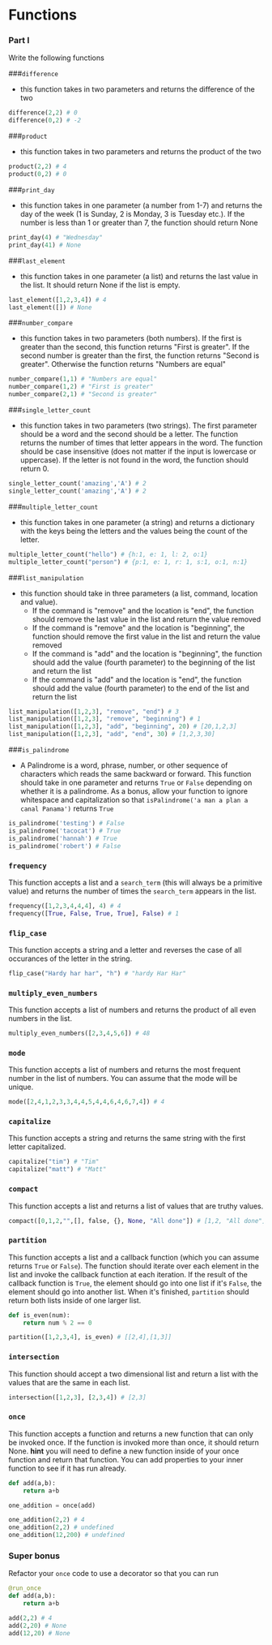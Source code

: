 # Functions

### Part I 

Write the following functions

###`difference` 

- this function takes in two parameters and returns the difference of the two

```py
difference(2,2) # 0
difference(0,2) # -2
```

###`product` 

- this function takes in two parameters and returns the product of the two

```py
product(2,2) # 4
product(0,2) # 0
```

###`print_day` 

- this function takes in one parameter (a number from 1-7) and returns the day of the week (1 is Sunday, 2 is Monday, 3 is Tuesday etc.). If the number is less than 1 or greater than 7, the function should return None

```py
print_day(4) # "Wednesday"
print_day(41) # None
```

###`last_element` 

- this function takes in one parameter (a list) and returns the last value in the list. It should return None if the list is empty.

```py
last_element([1,2,3,4]) # 4
last_element([]) # None
```

###`number_compare` 

- this function takes in two parameters (both numbers). If the first is greater than the second, this function returns "First is greater". If the second number is greater than the first, the function returns "Second is greater". Otherwise the function returns "Numbers are equal"

```py
number_compare(1,1) # "Numbers are equal"
number_compare(1,2) # "First is greater"
number_compare(2,1) # "Second is greater"
```

###`single_letter_count` 

- this function takes in two parameters (two strings). The first parameter should be a word and the second should be a letter. The function returns the number of times that letter appears in the word. The function should be case insensitive (does not matter if the input is lowercase or uppercase). If the letter is not found in the word, the function should return 0.

```py
single_letter_count('amazing','A') # 2
single_letter_count('amazing','A') # 2
```

###`multiple_letter_count` 

- this function takes in one parameter (a string) and returns a dictionary with the keys being the letters and the values being the count of the letter.

```py
multiple_letter_count("hello") # {h:1, e: 1, l: 2, o:1}
multiple_letter_count("person") # {p:1, e: 1, r: 1, s:1, o:1, n:1}
```

###`list_manipulation` 

- this function should take in three parameters (a list, command, location and value). 
    - If the command is "remove" and the location is "end", the function should remove the last value in the list and return the value removed
    - If the command is "remove" and the location is "beginning", the function should remove the first value in the list and return the value removed
    - If the command is "add" and the location is "beginning", the function should add the value (fourth parameter) to the beginning of the list and return the list
    - If the command is "add" and the location is "end", the function should add the value (fourth parameter) to the end of the list and return the list

```py
list_manipulation([1,2,3], "remove", "end") # 3
list_manipulation([1,2,3], "remove", "beginning") # 1
list_manipulation([1,2,3], "add", "beginning", 20) # [20,1,2,3]
list_manipulation([1,2,3], "add", "end", 30) # [1,2,3,30]
```

###`is_palindrome` 

- A Palindrome is a word, phrase, number, or other sequence of characters which reads the same backward or forward. This function should take in one parameter and returns `True` or `False` depending on whether it is a palindrome. As a bonus, allow your function to ignore whitespace and capitalization so that `isPalindrome('a man a plan a canal Panama')` returns `True`

```py
is_palindrome('testing') # False
is_palindrome('tacocat') # True
is_palindrome('hannah') # True
is_palindrome('robert') # False
```

### `frequency`

This function accepts a list and a `search_term` (this will always be a primitive value) and returns the number of times the `search_term` appears in the list.

```py
frequency([1,2,3,4,4,4], 4) # 4
frequency([True, False, True, True], False) # 1
```

### `flip_case`

This function accepts a string and a letter and reverses the case of all occurances of the letter in the string.

```py
flip_case("Hardy har har", "h") # "hardy Har Har"
```

### `multiply_even_numbers`

This function accepts a list of numbers and returns the product of all even numbers in the list.

```py
multiply_even_numbers([2,3,4,5,6]) # 48
```

### `mode`

This function accepts a list of numbers and returns the most frequent number in the list of numbers. You can assume that the mode will be unique.

```py
mode([2,4,1,2,3,3,4,4,5,4,4,6,4,6,7,4]) # 4
```

### `capitalize`

This function accepts a string and returns the same string with the first letter capitalized.

```py
capitalize("tim") # "Tim"
capitalize("matt") # "Matt"
```

### `compact`

This function accepts a list and returns a list of values that are truthy values.

```py
compact([0,1,2,"",[], false, {}, None, "All done"]) # [1,2, "All done"]
```

### `partition`

This function accepts a list and a callback function (which you can assume returns `True` or `False`). The function should iterate over each element in the list and invoke the callback function at each iteration. If the result of the callback function is `True`, the element should go into one list if it's `False`, the element should go into another list. When it's finished, `partition` should return both lists inside of one larger list.

```py
def is_even(num):
    return num % 2 == 0

partition([1,2,3,4], is_even) # [[2,4],[1,3]]
```

### `intersection`

This function should accept a two dimensional list and return a list with the values that are the same in each list.

```py
intersection([1,2,3], [2,3,4]) # [2,3]
```

### `once`

This function accepts a function and returns a new function that can only be invoked once. If the function is invoked more than once, it should return None. **hint** you will need to define a new function inside of your once function and return that function. You can add properties to your inner function to see if it has run already.

```py
def add(a,b):
    return a+b

one_addition = once(add)

one_addition(2,2) # 4
one_addition(2,2) # undefined
one_addition(12,200) # undefined
```

### Super bonus

Refactor your `once` code to use a decorator so that you can run

```py
@run_once
def add(a,b):
    return a+b

add(2,2) # 4
add(2,20) # None
add(12,20) # None
```
